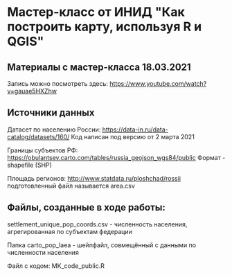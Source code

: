 # Мастер-класс от ИНИД "Как построить карту, используя R и QGIS"
## Материалы с мастер-класса 18.03.2021

Запись можно посмотреть здесь: https://www.youtube.com/watch?v=gauae5HXZhw

##  Источники данных
Датасет по населению России: https://data-in.ru/data-catalog/datasets/160/ 
Код написан под версию от 2 марта 2021

Границы субъектов РФ: https://obulantsev.carto.com/tables/russia_geojson_wgs84/public
Формат - shapefile (SHP)

Площадь регионов: http://www.statdata.ru/ploshchad/rossii подготовленный файл называется area.csv

## Файлы, созданные в ходе работы:
settlement_unique_pop_coords.csv - численность населения, агрегированная по субъектам федерации

Папка carto_pop_laea - шейпфайл, совмещённый с данными по численности населения 

Файл с кодом: MK_code_public.R
